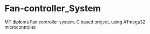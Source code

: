 # Fan-controller_System
MT diploma Fan controller system, C based project, using ATmega32 microcontroller.
